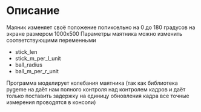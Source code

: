 # Описание

Маяник изменяет своё положение попиксельно на 0 до 180 градусов на экране размером 1000x500
Параметры маятника можно изменить соответствующими переменными 
 - stick_len
 - stick_m_per_l_unit 
 - ball_radius
 - ball_m_per_r_unit 

Программа моделирует колебания маятника (так как библиотека pygeme на даёт нам полного контроля над контролем кадров и даёт только поставить задержку на единицу обновления кадра все точные измерения проводятся в консоли)
